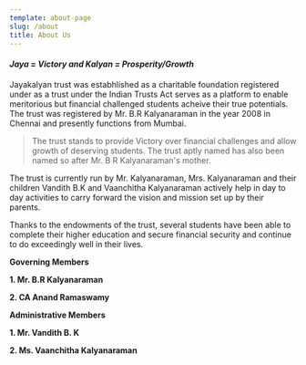 ```yaml
---
template: about-page
slug: /about
title: About Us
---
```

#### ***Jaya = Victory and Kalyan = Prosperity/Growth***

Jayakalyan trust was estabhlished as a charitable foundation registered under as a trust under the Indian Trusts Act serves as a platform to enable meritorious but financial challenged students acheive their true potentials. The trust was registered by Mr. B.R Kalyanaraman in the year 2008 in Chennai and presently functions from Mumbai. 

> The trust stands to provide Victory over financial challenges and allow growth of deserving students. The trust aptly named has also been named so after Mr. B R Kalyanaraman's mother. 

The trust is currently run by Mr. Kalyanaraman, Mrs. Kalyanaraman and their children Vandith B.K and Vaanchitha Kalyanaraman actively help in day to day activities to carry forward the vision and mission set up by their parents. 

Thanks to the endowments of the trust, several students have been able to complete their higher education and secure financial security and continue to do exceedingly well in their lives. 

**Governing Members** 

**1. Mr. B.R Kalyanaraman** 

**2.  CA Anand Ramaswamy**

**Administrative Members**

**1. Mr. Vandith B. K**

**2. Ms. Vaanchitha Kalyanaraman**